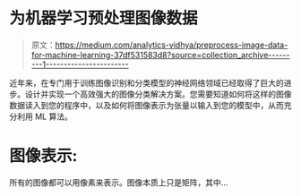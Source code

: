 # 为机器学习预处理图像数据

> 原文：<https://medium.com/analytics-vidhya/preprocess-image-data-for-machine-learning-37df531583d8?source=collection_archive---------1----------------------->

近年来，在专门用于训练图像识别和分类模型的神经网络领域已经取得了巨大的进步。设计并实现一个高效强大的图像分类解决方案。您需要知道如何将这样的图像数据读入到您的程序中，以及如何将图像表示为张量以输入到您的模型中，从而充分利用 ML 算法。

# 图像表示:

所有的图像都可以用像素来表示。图像本质上只是矩阵，其中…
